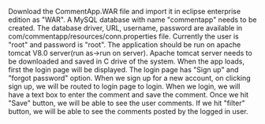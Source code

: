 Download the CommentApp.WAR file and import it in eclipse enterprise edition as "WAR". 
A MySQL database with name "commentapp" needs to be created. The database driver, URL, username, password are available in com/commentapp/resources/conn.properties file. Currently the user is "root" and password is "root". The application should be run on apache tomcat V8.0 server(run as->run on server). Apache tomcat server needs to be downloaded and saved in C drive of the system. When the app loads, first the login page will be displayed. The login page has "Sign up" and "forgot password" option. When we sign up for a new account, on clicking sign up, we will be routed to login page to login. When we login, we will have a text box to enter the comment and save the comment. Once we hit "Save" button, we will be able to see the user comments. If we hit "filter" button, we will be able to see the comments posted by the logged in user.
